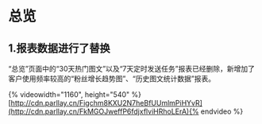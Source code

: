 # 总览
## 1.报表数据进行了替换
“总览”页面中的“30天热门图文”以及“7天定时发送任务”报表已经删除，新增加了客户使用频率较高的“粉丝增长趋势图”、“历史图文统计数据”报表。

{% videowidth="1160", height="540" %}[http://cdn.parllay.cn/Figchm8KXU2N7heBfUUmlmPiHYvR](http://cdn.parllay.cn/FkMGOJweffP6fdjxflviHRhoLErA){% endvideo %}

